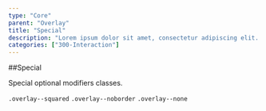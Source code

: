 ```yaml
---
type: "Core"
parent: "Overlay"
title: "Special"
description: "Lorem ipsum dolor sit amet, consectetur adipiscing elit. Nunc tempus laoreet leo sit amet iaculis."
categories: ["300-Interaction"]
---
```


##Special

Special optional modifiers classes.

`.overlay--squared` `.overlay--noborder` `.overlay--none`

<demo>
  <demovanilla src="demos/inline/demos/overlay/special">
  </demovanilla>
</demo>
